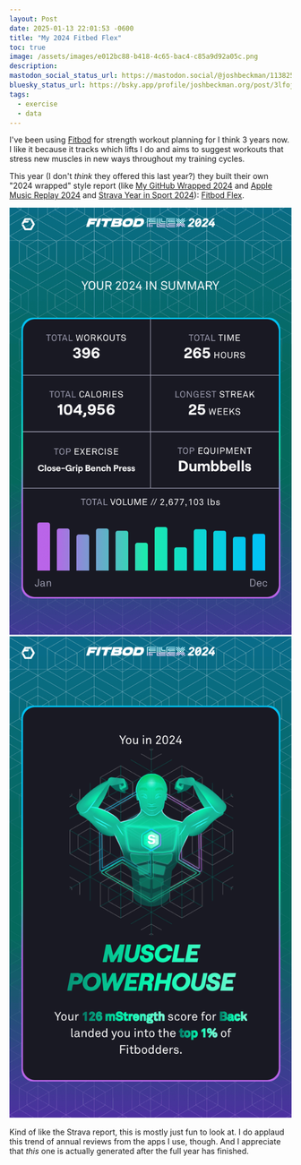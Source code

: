 ```yaml
---
layout: Post
date: 2025-01-13 22:01:53 -0600
title: "My 2024 Fitbed Flex"
toc: true
image: /assets/images/e012bc88-b418-4c65-bac4-c85a9d92a05c.png
description: 
mastodon_social_status_url: https://mastodon.social/@joshbeckman/113825074697568629
bluesky_status_url: https://bsky.app/profile/joshbeckman.org/post/3lfojnfuzls2q
tags:
  - exercise
  - data
---
```



I've been using [Fitbod](https://fitbod.me/) for strength workout planning for I think 3 years now. I like it because it tracks which lifts I do and aims to suggest workouts that stress new muscles in new ways throughout my training cycles.

This year (I don't _think_ they offered this last year?) they built their own "2024 wrapped" style report (like [My GitHub Wrapped 2024](https://www.joshbeckman.org/blog/github-wrapped-2024) and [Apple Music Replay 2024](https://www.joshbeckman.org/blog/listening/apple-music-replay-2024) and [Strava Year in Sport 2024](https://www.joshbeckman.org/blog/strava-year-in-sport-2024)): [Fitbod Flex](https://app.fitbod.me/year/2024/9bc865e2-3125-491c-8c30-3c59e0442cf1).

![IMG_4235](/assets/images/e012bc88-b418-4c65-bac4-c85a9d92a05c.png)
![IMG_4234](/assets/images/a63b821c-07e1-41d3-9ef4-efd917f13b2b.png)

Kind of like the Strava report, this is mostly just fun to look at. I do applaud this trend of annual reviews from the apps I use, though. And I appreciate that _this_ one is actually generated after the full year has finished.

